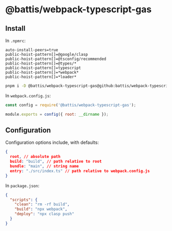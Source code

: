 # @battis/webpack-typescript-gas

## Install

In `.npmrc`:

```
auto-install-peers=true
public-hoist-pattern[]=@google/clasp
public-hoist-pattern[]=@tsconfig/recommended
public-hoist-pattern[]=@types/*
public-hoist-pattern[]=typescript
public-hoist-pattern[]=*webpack*
public-hoist-pattern[]=*loader*
```

```bash
pnpm i -D @battis/webpack-typescript-gas@github:battis/webpack-typescript-gas
```

In `webpack.config.js`:

```js
const config = require('@battis/webpack-typescript-gas');

module.exports = config({ root: __dirname });
```

## Configuration

Configuration options include, with defaults:

```json
{
  root, // absolute path
  build: "build", // path relative to root
  bundle: "main", // string name
  entry: "./src/index.ts" // path relative to webpack.config.js
}
```

In `package.json`:

```json
{
  "scripts": {
    "clean": "rm -rf build",
    "build": "npx webpack",
    "deploy": "npx clasp push"
  }
}
```
